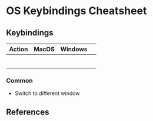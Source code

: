 # OS Keybindings Cheatsheet

## Keybindings

| Action                 | MacOS              | Windows            |          |
|------------------------|------------------- |--------------------|----------|
|                        |                    |                    |          |
|                        |                    |                    |          |
|                        |                    |                    |          |
|                        |                    |                    |          |
|                        |                    |                    |          |
|                        |                    |                    |          |

### Common

- Switch to different window

## References
